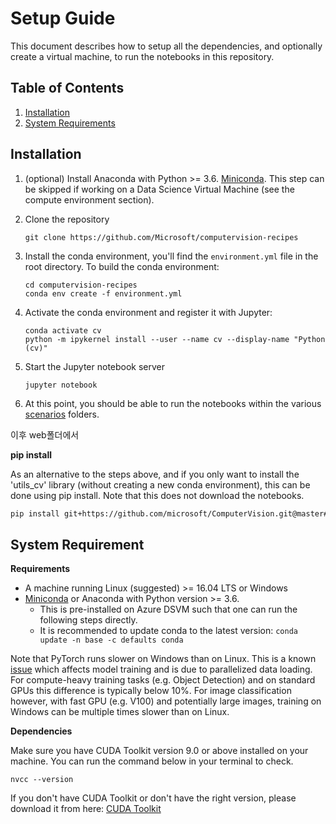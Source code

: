 # Setup Guide

This document describes how to setup all the dependencies, and optionally create a virtual machine,
to run the notebooks in this repository.


## Table of Contents

1. [Installation](#installation)
1. [System Requirements](#system-requirements)

## Installation

1. (optional) Install Anaconda with Python >= 3.6. [Miniconda](https://conda.io/miniconda.html). This step can be skipped if working on a Data Science Virtual Machine (see the compute environment section).

1. Clone the repository
    ```
    git clone https://github.com/Microsoft/computervision-recipes
    ```
1. Install the conda environment, you'll find the `environment.yml` file in the root directory. To build the conda environment:
    ```
    cd computervision-recipes
    conda env create -f environment.yml
    ```
1. Activate the conda environment and register it with Jupyter:
    ```
    conda activate cv
    python -m ipykernel install --user --name cv --display-name "Python (cv)"
    ```
1. Start the Jupyter notebook server
    ```
    jupyter notebook
    ```
1. At this point, you should be able to run the notebooks within the various [scenarios](scenarios) folders.

이후 web폴더에서 

__pip install__

As an alternative to the steps above, and if you only want to install the 'utils_cv' library (without creating a new conda environment), this can be done using pip install. Note that this does not download the notebooks.

```bash
pip install git+https://github.com/microsoft/ComputerVision.git@master#egg=utils_cv
```


## System Requirement

__Requirements__

* A machine running Linux (suggested) >= 16.04 LTS or Windows
* [Miniconda](https://docs.conda.io/en/latest/miniconda.html) or Anaconda with Python version >= 3.6.
    * This is pre-installed on Azure DSVM such that one can run the following steps directly.
    * It is recommended to update conda to the latest version: `conda update -n base -c defaults conda`

Note that PyTorch runs slower on Windows than on Linux. This is a known [issue](https://github.com/pytorch/pytorch/issues/12831) which affects model training and is due to parallelized data loading. For compute-heavy training tasks (e.g. Object Detection) and on standard GPUs this difference is typically below 10%. For image classification however, with fast GPU (e.g. V100) and potentially large images, training on Windows can be multiple times slower than on Linux.

__Dependencies__

Make sure you have CUDA Toolkit version 9.0 or above installed on your machine. You can run the command below in your terminal to check.

```
nvcc --version
```

If you don't have CUDA Toolkit or don't have the right version, please download it from here: [CUDA Toolkit](https://developer.nvidia.com/cuda-toolkit)




